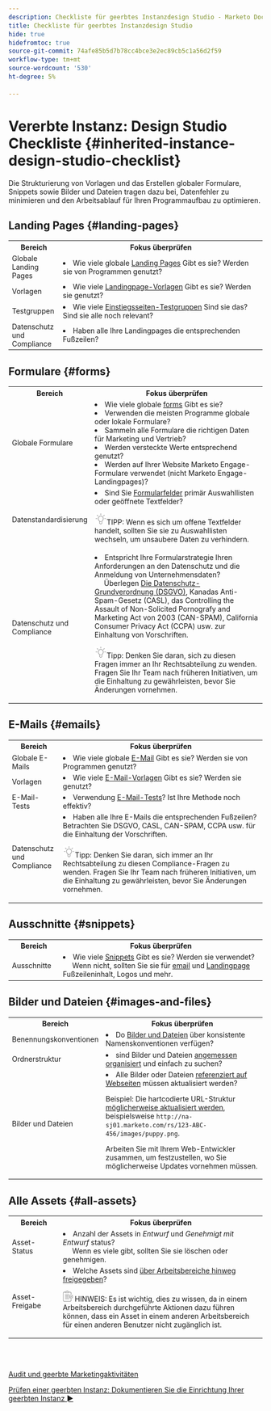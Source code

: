 ```yaml
---
description: Checkliste für geerbtes Instanzdesign Studio - Marketo Docs - Produktdokumentation
title: Checkliste für geerbtes Instanzdesign Studio
hide: true
hidefromtoc: true
source-git-commit: 74afe85b5d7b78cc4bce3e2ec89cb5c1a56d2f59
workflow-type: tm+mt
source-wordcount: '530'
ht-degree: 5%

---
```


# Vererbte Instanz: Design Studio Checkliste {#inherited-instance-design-studio-checklist}

Die Strukturierung von Vorlagen und das Erstellen globaler Formulare, Snippets sowie Bilder und Dateien tragen dazu bei, Datenfehler zu minimieren und den Arbeitsablauf für Ihren Programmaufbau zu optimieren.

## Landing Pages {#landing-pages}

<table style="table-layout:auto"> 
 <tbody> 
  <tr> 
   <th style="width:20%">Bereich</th> 
   <th>Fokus überprüfen</th>
  </tr> 
  <tr> 
   <td>Globale Landing Pages</td> 
   <td><li>Wie viele globale <a href="/help/marketo/product-docs/demand-generation/landing-pages/understanding-landing-pages/understanding-free-form-vs-guided-landing-pages.md" target="_blank">Landing Pages</a> Gibt es sie? Werden sie von Programmen genutzt?</li></td>
  </tr>
  <tr> 
   <td>Vorlagen</td> 
   <td><li>Wie viele <a href="/help/marketo/product-docs/demand-generation/landing-pages/landing-page-templates/create-a-free-form-landing-page-template.md" target="_blank">Landingpage-Vorlagen</a> Gibt es sie? Werden sie genutzt?</li></td>
  </tr>
  <tr> 
   <td>Testgruppen</td> 
   <td><li>Wie viele <a href="/help/marketo/product-docs/demand-generation/landing-pages/understanding-landing-pages/landing-page-test-groups.md" target="_blank">Einstiegsseiten-Testgruppen</a> Sind sie das? Sind sie alle noch relevant?</li></td>
  </tr>
   <tr> 
   <td>Datenschutz und Compliance</td> 
   <td><li>Haben alle Ihre Landingpages die entsprechenden Fußzeilen?</li></td>
  </tr>
 </tbody> 
</table>

## Formulare {#forms}

<table style="table-layout:auto"> 
 <tbody> 
  <tr> 
   <th style="width:20%">Bereich</th> 
   <th>Fokus überprüfen</th>
  </tr> 
  <tr> 
   <td>Globale Formulare</td> 
   <td><li>Wie viele globale <a href="/help/marketo/product-docs/demand-generation/forms/creating-a-form/create-a-form.md" target="_blank">forms</a> Gibt es sie?</li>
<li>Verwenden die meisten Programme globale oder lokale Formulare?</li>
<li>Sammeln alle Formulare die richtigen Daten für Marketing und Vertrieb?</li>
<li>Werden versteckte Werte entsprechend genutzt?</li>
<li>Werden auf Ihrer Website Marketo Engage-Formulare verwendet (nicht Marketo Engage-Landingpages)?</li></td>
  </tr>
  <tr> 
   <td>Datenstandardisierung</td> 
   <td><li>Sind Sie <a href="/help/marketo/product-docs/demand-generation/forms/form-fields/add-a-fieldset-to-a-form.md" target="_blank">Formularfelder</a> primär Auswahllisten oder geöffnete Textfelder?</li>
<p><img src="assets/tip-icon.png" alt="Tippsymbol">TIPP: Wenn es sich um offene Textfelder handelt, sollten Sie sie zu Auswahllisten wechseln, um unsaubere Daten zu verhindern.</td>
  </tr>
  <tr> 
   <td>Datenschutz und Compliance</td> 
   <td><li>Entspricht Ihre Formularstrategie Ihren Anforderungen an den Datenschutz und die Anmeldung von Unternehmensdaten? 
   <br/>     Überlegen <a href="https://business.adobe.com/resources/ebooks/the-gdpr-and-the-marketer.html" target="_blank">Die Datenschutz-Grundverordnung (DSGVO)</a>, Kanadas Anti-Spam-Gesetz (CASL), das Controlling the Assault of Non-Solicited Pornografy and Marketing Act von 2003 (CAN-SPAM), California Consumer Privacy Act (CCPA) usw. zur Einhaltung von Vorschriften.</li>
<p><img src="assets/tip-icon.png" alt="Tippsymbol">Tipp: Denken Sie daran, sich zu diesen Fragen immer an Ihr Rechtsabteilung zu wenden. Fragen Sie Ihr Team nach früheren Initiativen, um die Einhaltung zu gewährleisten, bevor Sie Änderungen vornehmen.</td>
  </tr>
 </tbody> 
</table>

## E-Mails {#emails}

<table style="table-layout:auto"> 
 <tbody> 
  <tr> 
   <th style="width:20%">Bereich</th> 
   <th>Fokus überprüfen</th>
  </tr> 
  <tr> 
   <td>Globale E-Mails</td> 
   <td><li>Wie viele globale <a href="/help/marketo/product-docs/email-marketing/general/creating-an-email/create-an-email.md" target="_blank">E-Mail</a> Gibt es sie? Werden sie von Programmen genutzt?</li></td>
  </tr>
  <tr> 
   <td>Vorlagen</td> 
   <td><li>Wie viele <a href="/help/marketo/product-docs/email-marketing/general/email-editor-2/create-an-email-template.md" target="_blank">E-Mail-Vorlagen</a> Gibt es sie? Werden sie genutzt?</li></td>
  </tr>
  <tr> 
   <td>E-Mail-Tests</td> 
   <td><li>Verwendung <a href="/help/marketo/product-docs/email-marketing/email-programs/email-program-actions/email-test-a-b-test/understanding-email-testing-options.md" target="_blank">E-Mail-Tests</a>? Ist Ihre Methode noch effektiv?</li></td>
  </tr>
  <tr> 
   <td>Datenschutz und Compliance</td> 
   <td><li>Haben alle Ihre E-Mails die entsprechenden Fußzeilen? Betrachten Sie DSGVO, CASL, CAN-SPAM, CCPA usw. für die Einhaltung der Vorschriften.</li>
<p><img src="assets/tip-icon.png" alt="Tippsymbol">Tipp: Denken Sie daran, sich immer an Ihr Rechtsabteilung zu diesen Compliance-Fragen zu wenden. Fragen Sie Ihr Team nach früheren Initiativen, um die Einhaltung zu gewährleisten, bevor Sie Änderungen vornehmen.</td>
  </tr>
 </tbody> 
</table>

## Ausschnitte {#snippets}

<table style="table-layout:auto"> 
 <tbody> 
  <tr> 
   <th style="width:20%">Bereich</th> 
   <th>Fokus überprüfen</th>
  </tr> 
  <tr> 
   <td>Ausschnitte</td> 
   <td><li>Wie viele <a href="/help/marketo/product-docs/personalization/segmentation-and-snippets/snippets/create-a-snippet.md" target="_blank">Snippets</a> Gibt es sie? Werden sie verwendet? 
   <br/>     Wenn nicht, sollten Sie sie für <a href="/help/marketo/product-docs/email-marketing/general/functions-in-the-editor/add-a-snippet-to-an-email.md" target="_blank">email</a> und <a href="/help/marketo/product-docs/demand-generation/landing-pages/personalizing-landing-pages/add-a-snippet-to-a-landing-page.md" target="_blank">Landingpage</a> Fußzeileninhalt, Logos und mehr.</li></td>
  </tr>
 </tbody> 
</table>

## Bilder und Dateien {#images-and-files}

<table style="table-layout:auto"> 
 <tbody> 
  <tr> 
   <th style="width:20%">Bereich</th> 
   <th>Fokus überprüfen</th>
  </tr> 
  <tr> 
   <td>Benennungskonventionen</td> 
   <td><li>Do <a href="/help/marketo/product-docs/demand-generation/images-and-files/add-images-and-files-to-marketo.md" target="_blank">Bilder und Dateien</a> über konsistente Namenskonventionen verfügen?</li></td>
  </tr>
  <tr> 
   <td>Ordnerstruktur</td> 
   <td><li>sind Bilder und Dateien <a href="/help/marketo/product-docs/demand-generation/images-and-files/organize-your-images-and-files-using-folders.md" target="_blank">angemessen organisiert</a> und einfach zu suchen?</li></td>
  </tr>
  <tr> 
   <td>Bilder und Dateien</td> 
   <td><li>Alle Bilder oder Dateien <a href="/help/marketo/product-docs/demand-generation/images-and-files/find-the-url-of-an-uploaded-image-or-file.md" target="_blank">referenziert auf Webseiten</a> müssen aktualisiert werden? 
   <p>Beispiel: Die hartcodierte URL-Struktur <a href="https://nation.marketo.com/t5/product-documents/upcoming-changes-to-design-studio-urls/ta-p/306632#_Toc54870361" target="_blank">möglicherweise aktualisiert werden</a>, beispielsweise <code>http://na-sj01.marketo.com/rs/123-ABC-456/images/puppy.png</code>. 
   <p>Arbeiten Sie mit Ihrem Web-Entwickler zusammen, um festzustellen, wo Sie möglicherweise Updates vornehmen müssen.</li></td>
  </tr>
 </tbody> 
</table>

## Alle Assets {#all-assets}

<table style="table-layout:auto"> 
 <tbody> 
  <tr> 
   <th style="width:20%">Bereich</th> 
   <th>Fokus überprüfen</th>
  </tr> 
  <tr> 
   <td>Asset-Status</td> 
   <td><li>Anzahl der Assets in <i>Entwurf</i> und <i>Genehmigt mit Entwurf</i> status?
   <br/>     Wenn es viele gibt, sollten Sie sie löschen oder genehmigen.</li></td>
  </tr>
  <tr> 
   <td>Asset-Freigabe</td> 
   <td><li>Welche Assets sind <a href="/help/marketo/product-docs/administration/workspaces-and-person-partitions/understanding-workspaces-and-person-partitions.md#sharing-across-workspaces" target="_blank">über Arbeitsbereiche hinweg freigegeben</a>?</li>
   <p><img src="assets/note-icon.png" alt="Notizsymbol"> HINWEIS: Es ist wichtig, dies zu wissen, da in einem Arbeitsbereich durchgeführte Aktionen dazu führen können, dass ein Asset in einem anderen Arbeitsbereich für einen anderen Benutzer nicht zugänglich ist.</td>
  </tr>
 </tbody> 
</table>

<br> 

[Audit und geerbte Marketingaktivitäten](/help/marketo/getting-started/inheriting-a-marketo-instance/marketing-activities-checklist.md)

[Prüfen einer geerbten Instanz: Dokumentieren Sie die Einrichtung Ihrer geerbten Instanz ►](/help/marketo/getting-started/inheriting-a-marketo-instance/document-your-setup.md)
